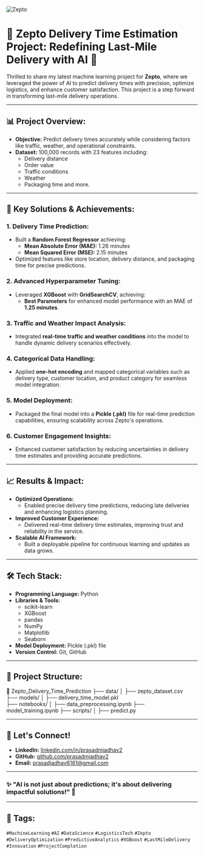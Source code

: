 ![Zepto]([URL-to-image](https://upload.wikimedia.org/wikipedia/commons/thumb/8/81/Zepto_Logo.svg/1200px-Zepto_Logo.svg.png))

# 🚚 Zepto Delivery Time Estimation Project: Redefining Last-Mile Delivery with AI 🚚

Thrilled to share my latest machine learning project for **Zepto**, where we leveraged the power of AI to predict delivery times with precision, optimize logistics, and enhance customer satisfaction. This project is a step forward in transforming last-mile delivery operations.

---

## 📊 Project Overview:
- **Objective:** Predict delivery times accurately while considering factors like traffic, weather, and operational constraints.
- **Dataset:** 100,000 records with 23 features including:
  - Delivery distance
  - Order value
  - Traffic conditions
  - Weather
  - Packaging time and more.

---

## 🚀 Key Solutions & Achievements:
### 1. **Delivery Time Prediction:**
- Built a **Random Forest Regressor** achieving:
  - **Mean Absolute Error (MAE):** 1.26 minutes
  - **Mean Squared Error (MSE):** 2.15 minutes
- Optimized features like store location, delivery distance, and packaging time for precise predictions.

### 2. **Advanced Hyperparameter Tuning:**
- Leveraged **XGBoost** with **GridSearchCV**, achieving:
  - **Best Parameters** for enhanced model performance with an MAE of **1.25 minutes**.

### 3. **Traffic and Weather Impact Analysis:**
- Integrated **real-time traffic and weather conditions** into the model to handle dynamic delivery scenarios effectively.

### 4. **Categorical Data Handling:**
- Applied **one-hot encoding** and mapped categorical variables such as delivery type, customer location, and product category for seamless model integration.

### 5. **Model Deployment:**
- Packaged the final model into a **Pickle (.pkl)** file for real-time prediction capabilities, ensuring scalability across Zepto's operations.

### 6. **Customer Engagement Insights:**
- Enhanced customer satisfaction by reducing uncertainties in delivery time estimates and providing accurate predictions.

---

## 📈 Results & Impact:
- **Optimized Operations:** 
  - Enabled precise delivery time predictions, reducing late deliveries and enhancing logistics planning.
- **Improved Customer Experience:** 
  - Delivered real-time delivery time estimates, improving trust and reliability in the service.
- **Scalable AI Framework:** 
  - Built a deployable pipeline for continuous learning and updates as data grows.

---

## 🛠️ Tech Stack:
- **Programming Language:** Python
- **Libraries & Tools:** 
  - scikit-learn
  - XGBoost
  - pandas
  - NumPy
  - Matplotlib
  - Seaborn
- **Model Deployment:** Pickle (.pkl) file
- **Version Control:** Git, GitHub

---

## 📂 Project Structure:

📁 Zepto_Delivery_Time_Prediction 
├── data/ │ ├── zepto_dataset.csv  
├── models/ │ ├── delivery_time_model.pkl  
├── notebooks/ │ ├── data_preprocessing.ipynb 
├── model_training.ipynb 
├── scripts/ │ ├── predict.py 

---

## 🔗 Let's Connect!
- **LinkedIn:** [linkedin.com/in/prasadmjadhav2](https://linkedin.com/in/prasadmjadhav2)
- **GitHub:** [github.com/prasadmjadhav2](https://github.com/prasadmjadhav2)
- **Email:** prasadjadhav6161@gmail.com

---

### ✨ **"AI is not just about predictions; it's about delivering impactful solutions!"** 🚀

---

## 📌 Tags:
`#MachineLearning` `#AI` `#DataScience` `#LogisticsTech` `#Zepto` `#DeliveryOptimization` `#PredictiveAnalytics` `#XGBoost` `#LastMileDelivery` `#Innovation` `#ProjectCompletion`

